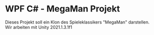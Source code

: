 # WPF C# - MegaMan Projekt

Dieses Projekt soll ein Klon des Spieleklassikers "MegaMan" darstellen.  
Wir arbeiten mit Unity 2021.1.3.1f1